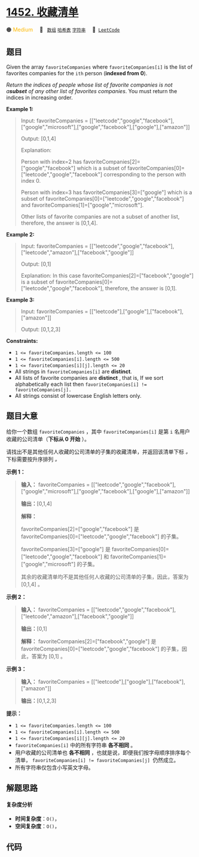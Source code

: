 # [1452. 收藏清单](https://leetcode.com/problems/people-whose-list-of-favorite-companies-is-not-a-subset-of-another-list)

🟠 <font color=#ffb800>Medium</font>&emsp; 🔖&ensp; [`数组`](/tag/array.md) [`哈希表`](/tag/hash-table.md) [`字符串`](/tag/string.md)&emsp; 🔗&ensp;[`LeetCode`](https://leetcode.com/problems/people-whose-list-of-favorite-companies-is-not-a-subset-of-another-list)

## 题目

Given the array `favoriteCompanies` where `favoriteCompanies[i]` is the list
of favorites companies for the `ith` person (**indexed from 0**).

_Return the indices of people whose list of favorite companies is not
a**subset** of any other list of favorites companies_. You must return the
indices in increasing order.



**Example 1:**

> Input: favoriteCompanies = [["leetcode","google","facebook"],["google","microsoft"],["google","facebook"],["google"],["amazon"]]
> 
> Output: [0,1,4] 
> 
> Explanation: 
> 
> Person with index=2 has favoriteCompanies[2]=["google","facebook"] which is a subset of favoriteCompanies[0]=["leetcode","google","facebook"] corresponding to the person with index 0. 
> 
> Person with index=3 has favoriteCompanies[3]=["google"] which is a subset of favoriteCompanies[0]=["leetcode","google","facebook"] and favoriteCompanies[1]=["google","microsoft"]. 
> 
> Other lists of favorite companies are not a subset of another list, therefore, the answer is [0,1,4].

**Example 2:**

> Input: favoriteCompanies = [["leetcode","google","facebook"],["leetcode","amazon"],["facebook","google"]]
> 
> Output: [0,1] 
> 
> Explanation: In this case favoriteCompanies[2]=["facebook","google"] is a subset of favoriteCompanies[0]=["leetcode","google","facebook"], therefore, the answer is [0,1].

**Example 3:**

> Input: favoriteCompanies = [["leetcode"],["google"],["facebook"],["amazon"]]
> 
> Output: [0,1,2,3]

**Constraints:**

  * `1 <= favoriteCompanies.length <= 100`
  * `1 <= favoriteCompanies[i].length <= 500`
  * `1 <= favoriteCompanies[i][j].length <= 20`
  * All strings in `favoriteCompanies[i]` are **distinct**.
  * All lists of favorite companies are **distinct** , that is, If we sort alphabetically each list then `favoriteCompanies[i] != favoriteCompanies[j].`
  * All strings consist of lowercase English letters only.


## 题目大意

给你一个数组 `favoriteCompanies` ，其中 `favoriteCompanies[i]` 是第 `i` 名用户收藏的公司清单（**下标从
0 开始** ）。

请找出不是其他任何人收藏的公司清单的子集的收藏清单，并返回该清单下标 _。_ 下标需要按升序排列 _。_



**示例 1：**

> 
> 
> 
> 
> 
> **输入：** favoriteCompanies = [["leetcode","google","facebook"],["google","microsoft"],["google","facebook"],["google"],["amazon"]]
> 
> **输出：**[0,1,4] 
> 
> **解释：**
> 
> favoriteCompanies[2]=["google","facebook"] 是 favoriteCompanies[0]=["leetcode","google","facebook"] 的子集。
> 
> favoriteCompanies[3]=["google"] 是 favoriteCompanies[0]=["leetcode","google","facebook"] 和 favoriteCompanies[1]=["google","microsoft"] 的子集。
> 
> 其余的收藏清单均不是其他任何人收藏的公司清单的子集，因此，答案为 [0,1,4] 。
> 
> 

**示例 2：**

> 
> 
> 
> 
> 
> **输入：** favoriteCompanies = [["leetcode","google","facebook"],["leetcode","amazon"],["facebook","google"]]
> 
> **输出：**[0,1] 
> 
> **解释：** favoriteCompanies[2]=["facebook","google"] 是 favoriteCompanies[0]=["leetcode","google","facebook"] 的子集，因此，答案为 [0,1] 。
> 
> 

**示例 3：**

> 
> 
> 
> 
> 
> **输入：** favoriteCompanies = [["leetcode"],["google"],["facebook"],["amazon"]]
> 
> **输出：**[0,1,2,3]
> 
> 



**提示：**

  * `1 <= favoriteCompanies.length <= 100`
  * `1 <= favoriteCompanies[i].length <= 500`
  * `1 <= favoriteCompanies[i][j].length <= 20`
  * `favoriteCompanies[i]` 中的所有字符串 **各不相同** 。
  * 用户收藏的公司清单也 **各不相同** ，也就是说，即便我们按字母顺序排序每个清单， `favoriteCompanies[i] != favoriteCompanies[j] `仍然成立。
  * 所有字符串仅包含小写英文字母。


## 解题思路

#### 复杂度分析

- **时间复杂度**：`O()`，
- **空间复杂度**：`O()`，

## 代码

```javascript

```